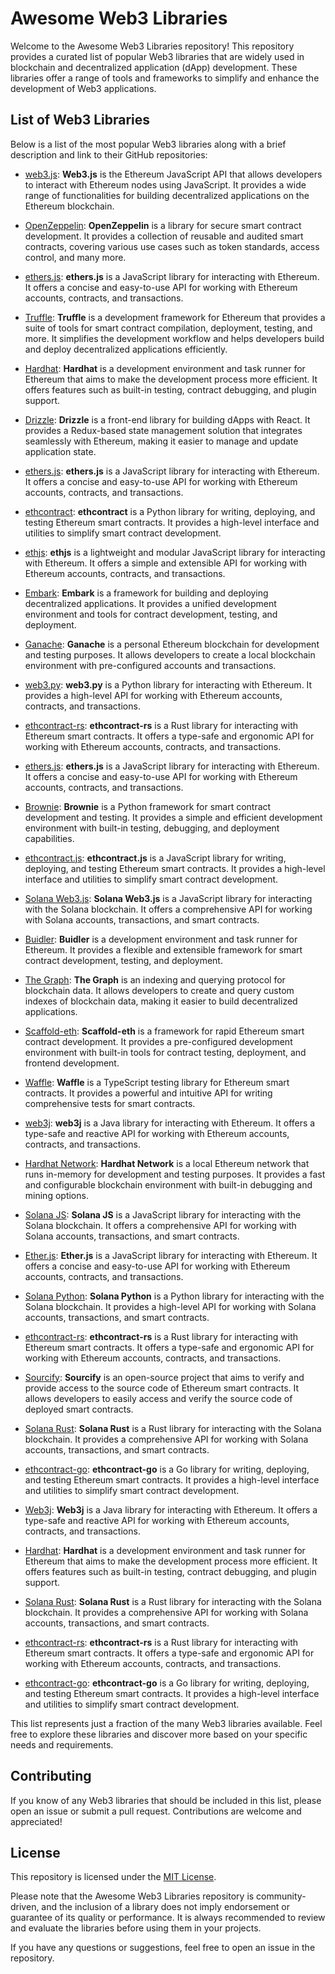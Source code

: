 # Awesome Web3 Libraries

Welcome to the Awesome Web3 Libraries repository! This repository provides a curated list of popular Web3 libraries that are widely used in blockchain and decentralized application (dApp) development. These libraries offer a range of tools and frameworks to simplify and enhance the development of Web3 applications.

## List of Web3 Libraries

Below is a list of the most popular Web3 libraries along with a brief description and link to their GitHub repositories:

- [web3.js](https://github.com/ethereum/web3.js):
  **Web3.js** is the Ethereum JavaScript API that allows developers to interact with Ethereum nodes using JavaScript. It provides a wide range of functionalities for building decentralized applications on the Ethereum blockchain.

- [OpenZeppelin](https://github.com/OpenZeppelin/openzeppelin-contracts):
  **OpenZeppelin** is a library for secure smart contract development. It provides a collection of reusable and audited smart contracts, covering various use cases such as token standards, access control, and many more.

- [ethers.js](https://github.com/ethers-io/ethers.js/):
  **ethers.js** is a JavaScript library for interacting with Ethereum. It offers a concise and easy-to-use API for working with Ethereum accounts, contracts, and transactions.

- [Truffle](https://github.com/trufflesuite/truffle):
  **Truffle** is a development framework for Ethereum that provides a suite of tools for smart contract compilation, deployment, testing, and more. It simplifies the development workflow and helps developers build and deploy decentralized applications efficiently.

- [Hardhat](https://github.com/nomiclabs/hardhat):
  **Hardhat** is a development environment and task runner for Ethereum that aims to make the development process more efficient. It offers features such as built-in testing, contract debugging, and plugin support.

- [Drizzle](https://github.com/trufflesuite/drizzle):
  **Drizzle** is a front-end library for building dApps with React. It provides a Redux-based state management solution that integrates seamlessly with Ethereum, making it easier to manage and update application state.

- [ethers.js](https://github.com/ethers-io/ethers.js/):
  **ethers.js** is a JavaScript library for interacting with Ethereum. It offers a concise and easy-to-use API for working with Ethereum accounts, contracts, and transactions.

- [ethcontract](https://github.com/gnosis/ethcontract):
  **ethcontract** is a Python library for writing, deploying, and testing Ethereum smart contracts. It provides a high-level interface and utilities to simplify smart contract development.

- [ethjs](https://github.com/ethjs/ethjs):
  **ethjs** is a lightweight and modular JavaScript library for interacting with Ethereum. It offers a simple and extensible API for working with Ethereum accounts, contracts, and transactions.

- [Embark](https://github.com/embark-framework/embark):
  **Embark** is a framework for building and deploying decentralized applications. It provides a unified development environment and tools for contract development, testing, and deployment.

- [Ganache](https://github.com/trufflesuite/ganache):
  **Ganache** is a personal Ethereum blockchain for development and testing purposes. It allows developers to create a local blockchain environment with pre-configured accounts and transactions.

- [web3.py](https://github.com/ethereum/web3.py):
  **web3.py** is a Python library for interacting with Ethereum. It provides a high-level API for working with Ethereum accounts, contracts, and transactions.

- [ethcontract-rs](https://github.com/messense/ethcontract-rs):
  **ethcontract-rs** is a Rust library for interacting with Ethereum smart contracts. It offers a type-safe and ergonomic API for working with Ethereum accounts, contracts, and transactions.

- [ethers.js](https://github.com/ethers-io/ethers.js/):
  **ethers.js** is a JavaScript library for interacting with Ethereum. It offers a concise and easy-to-use API for working with Ethereum accounts, contracts, and transactions.

- [Brownie](https://github.com/eth-brownie/brownie):
  **Brownie** is a Python framework for smart contract development and testing. It provides a simple and efficient development environment with built-in testing, debugging, and deployment capabilities.

- [ethcontract.js](https://github.com/gnosis/ethcontract.js):
  **ethcontract.js** is a JavaScript library for writing, deploying, and testing Ethereum smart contracts. It provides a high-level interface and utilities to simplify smart contract development.

- [Solana Web3.js](https://github.com/solana-labs/solana-web3.js):
  **Solana Web3.js** is a JavaScript library for interacting with the Solana blockchain. It offers a comprehensive API for working with Solana accounts, transactions, and smart contracts.

- [Buidler](https://github.com/nomiclabs/buidler):
  **Buidler** is a development environment and task runner for Ethereum. It provides a flexible and extensible framework for smart contract development, testing, and deployment.

- [The Graph](https://github.com/graphprotocol/graph-node):
  **The Graph** is an indexing and querying protocol for blockchain data. It allows developers to create and query custom indexes of blockchain data, making it easier to build decentralized applications.

- [Scaffold-eth](https://github.com/austintgriffith/scaffold-eth):
  **Scaffold-eth** is a framework for rapid Ethereum smart contract development. It provides a pre-configured development environment with built-in tools for contract testing, deployment, and frontend development.

- [Waffle](https://github.com/EthWorks/Waffle):
  **Waffle** is a TypeScript testing library for Ethereum smart contracts. It provides a powerful and intuitive API for writing comprehensive tests for smart contracts.

- [web3j](https://github.com/web3j/web3j):
  **web3j** is a Java library for interacting with Ethereum. It offers a type-safe and reactive API for working with Ethereum accounts, contracts, and transactions.

- [Hardhat Network](https://github.com/nomiclabs/hardhat/tree/master/packages/hardhat-network):
  **Hardhat Network** is a local Ethereum network that runs in-memory for development and testing purposes. It provides a fast and configurable blockchain environment with built-in debugging and mining options.

- [Solana JS](https://github.com/solana-labs/solana-web3.js):
  **Solana JS** is a JavaScript library for interacting with the Solana blockchain. It offers a comprehensive API for working with Solana accounts, transactions, and smart contracts.

- [Ether.js](https://github.com/ethers-io/ethers.js/):
  **Ether.js** is a JavaScript library for interacting with Ethereum. It offers a concise and easy-to-use API for working with Ethereum accounts, contracts, and transactions.

- [Solana Python](https://github.com/michaelhly/solana-py):
  **Solana Python** is a Python library for interacting with the Solana blockchain. It provides a high-level API for working with Solana accounts, transactions, and smart contracts.

- [ethcontract-rs](https://github.com/messense/ethcontract-rs):
  **ethcontract-rs** is a Rust library for interacting with Ethereum smart contracts. It offers a type-safe and ergonomic API for working with Ethereum accounts, contracts, and transactions.

- [Sourcify](https://github.com/sourcifyeth/sourcify):
  **Sourcify** is an open-source project that aims to verify and provide access to the source code of Ethereum smart contracts. It allows developers to easily access and verify the source code of deployed smart contracts.

- [Solana Rust](https://github.com/solana-labs/solana):
  **Solana Rust** is a Rust library for interacting with the Solana blockchain. It provides a comprehensive API for working with Solana accounts, transactions, and smart contracts.

- [ethcontract-go](https://github.com/gnosis/ethcontract-go):
  **ethcontract-go** is a Go library for writing, deploying, and testing Ethereum smart contracts. It provides a high-level interface and utilities to simplify smart contract development.

- [Web3j](https://github.com/web3j/web3j):
  **Web3j** is a Java library for interacting with Ethereum. It offers a type-safe and reactive API for working with Ethereum accounts, contracts, and transactions.

- [Hardhat](https://github.com/nomiclabs/hardhat):
  **Hardhat** is a development environment and task runner for Ethereum that aims to make the development process more efficient. It offers features such as built-in testing, contract debugging, and plugin support.

- [Solana Rust](https://github.com/solana-labs/solana):
  **Solana Rust** is a Rust library for interacting with the Solana blockchain. It provides a comprehensive API for working with Solana accounts, transactions, and smart contracts.
  
- [ethcontract-rs](https://github.com/messense/ethcontract-rs):
  **ethcontract-rs** is a Rust library for interacting with Ethereum smart contracts. It offers a type-safe and ergonomic API for working with Ethereum accounts, contracts, and transactions. 
  
- [ethcontract-go](https://github.com/gnosis/ethcontract-go):
  **ethcontract-go** is a Go library for writing, deploying, and testing Ethereum smart contracts. It provides a high-level interface and utilities to simplify smart contract development. 

This list represents just a fraction of the many Web3 libraries available. Feel free to explore these libraries and discover more based on your specific needs and requirements.

## Contributing

If you know of any Web3 libraries that should be included in this list, please open an issue or submit a pull request. Contributions are welcome and appreciated!

## License

This repository is licensed under the [MIT License](LICENSE).

Please note that the Awesome Web3 Libraries repository is community-driven, and the inclusion of a library does not imply endorsement or guarantee of its quality or performance. It is always recommended to review and evaluate the libraries before using them in your projects.

If you have any questions or suggestions, feel free to open an issue in the repository.
